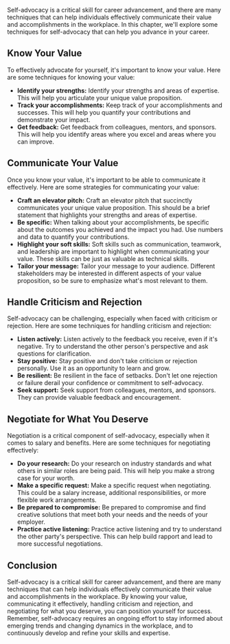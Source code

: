 
Self-advocacy is a critical skill for career advancement, and there are many techniques that can help individuals effectively communicate their value and accomplishments in the workplace. In this chapter, we'll explore some techniques for self-advocacy that can help you advance in your career.

Know Your Value
---------------

To effectively advocate for yourself, it's important to know your value. Here are some techniques for knowing your value:

* **Identify your strengths:** Identify your strengths and areas of expertise. This will help you articulate your unique value proposition.
* **Track your accomplishments:** Keep track of your accomplishments and successes. This will help you quantify your contributions and demonstrate your impact.
* **Get feedback:** Get feedback from colleagues, mentors, and sponsors. This will help you identify areas where you excel and areas where you can improve.

Communicate Your Value
----------------------

Once you know your value, it's important to be able to communicate it effectively. Here are some strategies for communicating your value:

* **Craft an elevator pitch:** Craft an elevator pitch that succinctly communicates your unique value proposition. This should be a brief statement that highlights your strengths and areas of expertise.
* **Be specific:** When talking about your accomplishments, be specific about the outcomes you achieved and the impact you had. Use numbers and data to quantify your contributions.
* **Highlight your soft skills:** Soft skills such as communication, teamwork, and leadership are important to highlight when communicating your value. These skills can be just as valuable as technical skills.
* **Tailor your message:** Tailor your message to your audience. Different stakeholders may be interested in different aspects of your value proposition, so be sure to emphasize what's most relevant to them.

Handle Criticism and Rejection
------------------------------

Self-advocacy can be challenging, especially when faced with criticism or rejection. Here are some techniques for handling criticism and rejection:

* **Listen actively:** Listen actively to the feedback you receive, even if it's negative. Try to understand the other person's perspective and ask questions for clarification.
* **Stay positive:** Stay positive and don't take criticism or rejection personally. Use it as an opportunity to learn and grow.
* **Be resilient:** Be resilient in the face of setbacks. Don't let one rejection or failure derail your confidence or commitment to self-advocacy.
* **Seek support:** Seek support from colleagues, mentors, and sponsors. They can provide valuable feedback and encouragement.

Negotiate for What You Deserve
------------------------------

Negotiation is a critical component of self-advocacy, especially when it comes to salary and benefits. Here are some techniques for negotiating effectively:

* **Do your research:** Do your research on industry standards and what others in similar roles are being paid. This will help you make a strong case for your worth.
* **Make a specific request:** Make a specific request when negotiating. This could be a salary increase, additional responsibilities, or more flexible work arrangements.
* **Be prepared to compromise:** Be prepared to compromise and find creative solutions that meet both your needs and the needs of your employer.
* **Practice active listening:** Practice active listening and try to understand the other party's perspective. This can help build rapport and lead to more successful negotiations.

Conclusion
----------

Self-advocacy is a critical skill for career advancement, and there are many techniques that can help individuals effectively communicate their value and accomplishments in the workplace. By knowing your value, communicating it effectively, handling criticism and rejection, and negotiating for what you deserve, you can position yourself for success. Remember, self-advocacy requires an ongoing effort to stay informed about emerging trends and changing dynamics in the workplace, and to continuously develop and refine your skills and expertise.
